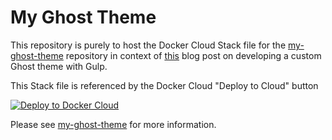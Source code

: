 # My Ghost Theme

This repository is purely to host the Docker Cloud Stack file for
the [my-ghost-theme](https://github.com/switchbitio/ghost-theme-with-gulp/tree/part5)
repository in context of [this](https://blog.switchbit.io/developing-a-ghost-theme-with-gulp-part-5/)
blog post on developing a custom Ghost theme with Gulp.

This Stack file is referenced by the Docker Cloud "Deploy to Cloud" button

[![Deploy to Docker Cloud](https://files.cloud.docker.com/images/deploy-to-dockercloud.svg)](https://cloud.docker.com/stack/deploy/?repo=https://github.com/donovanmuller/my-ghost-theme)

Please see [my-ghost-theme](https://github.com/switchbitio/ghost-theme-with-gulp/tree/part5)
for more information.
